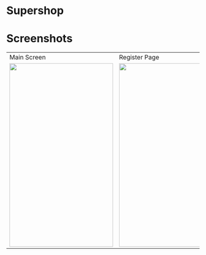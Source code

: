 # Supershop

# Screenshots

<table>
  <tr>
    <td>Main Screen </td>
     <td>Register Page</td>
     <td>Login Page</td>
  </tr>
  <tr>
    <td><img src="https://github.com/rakshit2208/Supershop/assets/107808348/8211a762-ec3e-4835-ab29-797a92c87dc9.jpeg" width=270 height=480></td>
    <td><img src="https://github.com/rakshit2208/Supershop/assets/107808348/e57ff3be-169c-4a2e-b6dc-54e115745c14.jpeg" width=270 height=480></td>
    <td><img src="https://github.com/rakshit2208/Supershop/assets/107808348/67d556f2-db0d-4e3b-8c08-96571e3e37f2.jpeg" width=270 height=480></td>
  </tr>
 </table>

